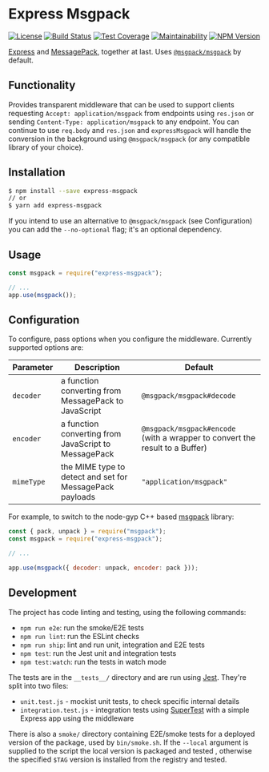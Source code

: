 Express Msgpack
===============

[![License](https://img.shields.io/github/license/textbook/express-msgpack.svg)](https://github.com/textbook/express-msgpack/blob/main/LICENSE)
[![Build Status](https://github.com/textbook/express-msgpack/workflows/Node.js%20CI/badge.svg?branch=main)](https://github.com/textbook/express-msgpack/actions)
[![Test Coverage](https://api.codeclimate.com/v1/badges/e9a820ea77a01c1ba8bb/test_coverage)](https://codeclimate.com/github/textbook/express-msgpack/test_coverage)
[![Maintainability](https://api.codeclimate.com/v1/badges/e9a820ea77a01c1ba8bb/maintainability)](https://codeclimate.com/github/textbook/express-msgpack/maintainability)
[![NPM Version](https://img.shields.io/npm/v/express-msgpack.svg)](https://www.npmjs.com/package/express-msgpack)

[Express] and [MessagePack], together at last. Uses [`@msgpack/msgpack`][1] by default.

Functionality
-------------

Provides transparent middleware that can be used to support clients requesting
`Accept: application/msgpack` from endpoints using `res.json` or sending
`Content-Type: application/msgpack` to any endpoint. You can continue to use
`req.body` and `res.json` and `expressMsgpack` will handle the conversion in
the background using `@msgpack/msgpack` (or any compatible library of your
choice).

Installation
------------

```bash
$ npm install --save express-msgpack
// or
$ yarn add express-msgpack
```

If you intend to use an alternative to `@msgpack/msgpack` (see Configuration)
you can add the `--no-optional` flag; it's an optional dependency.

Usage
-----

```javascript
const msgpack = require("express-msgpack");

// ...
app.use(msgpack());
```

Configuration
-------------

To configure, pass options when you configure the middleware. Currently supported options are:

Parameter | Description | Default
----------|-------------|---------
`decoder` | a function converting from MessagePack to JavaScript | `@msgpack/msgpack#decode`
`encoder` | a function converting from JavaScript to MessagePack | `@msgpack/msgpack#encode` (with a wrapper to convert the result to a Buffer)
`mimeType` | the MIME type to detect and set for MessagePack payloads | `"application/msgpack"`

For example, to switch to the node-gyp C++ based [msgpack] library:

```javascript
const { pack, unpack } = require("msgpack");
const msgpack = require("express-msgpack");

// ...

app.use(msgpack({ decoder: unpack, encoder: pack }));
```

Development
-----------

The project has code linting and testing, using the following commands:

  - `npm run e2e`: run the smoke/E2E tests
  - `npm run lint`: run the ESLint checks
  - `npm run ship`: lint and run unit, integration and E2E tests
  - `npm test`: run the Jest unit and integration tests
  - `npm test:watch`: run the tests in watch mode

The tests are in the `__tests__/` directory and are run using [Jest]. They're
split into two files:

  - `unit.test.js` - mockist unit tests, to check specific internal details
  - `integration.test.js` - integration tests using [SuperTest] with a simple
    Express app using the middleware

There is also a `smoke/` directory containing E2E/smoke tests for a deployed
version of the package, used by `bin/smoke.sh`. If the `--local` argument is
supplied to the script the local version is packaged and tested , otherwise
the specified `$TAG` version is installed from the registry and tested.

[Express]: https://expressjs.com/
[Jest]: https://jestjs.io/
[MessagePack]: https://msgpack.org/
[msgpack]: https://www.npmjs.com/package/msgpack
[SuperTest]: https://github.com/visionmedia/supertest
[1]: https://www.npmjs.com/package/@msgpack/msgpack
